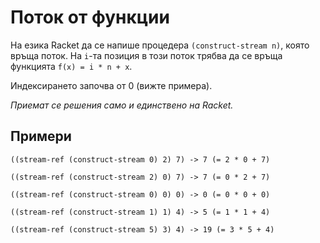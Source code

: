 Поток от функции
================
На езика Racket да се напише процедера `(construct-stream n)`, която връща поток. На `i`-та позиция в този поток трябва да се връща функцията `f(x) = i * n + x`.

Индексирането започва от 0 (вижте примера).

*Приемат се решения само и единствено на Racket.*

Примери
-------

`((stream-ref (construct-stream 0) 2) 7) -> 7 (= 2 * 0 + 7)`

`((stream-ref (construct-stream 2) 0) 7) -> 7 (= 0 * 2 + 7)`

`((stream-ref (construct-stream 0) 0) 0) -> 0 (= 0 * 0 + 0)`

`((stream-ref (construct-stream 1) 1) 4) -> 5 (= 1 * 1 + 4)`

`((stream-ref (construct-stream 5) 3) 4) -> 19 (= 3 * 5 + 4)`
